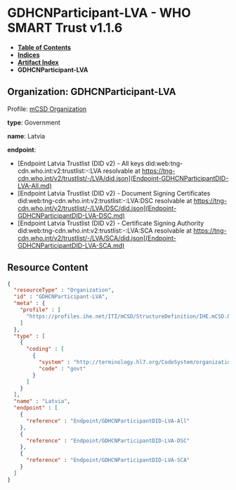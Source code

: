 # GDHCNParticipant-LVA - WHO SMART Trust v1.1.6

* [**Table of Contents**](toc.md)
* [**Indices**](indices.md)
* [**Artifact Index**](artifacts.md)
* **GDHCNParticipant-LVA**

## Organization: GDHCNParticipant-LVA

Profile: [mCSD Organization](https://profiles.ihe.net/ITI/mCSD/4.0.0/StructureDefinition-IHE.mCSD.Organization.html)

**type**: Government

**name**: Latvia

**endpoint**: 

* [Endpoint Latvia Trustlist (DID v2) - All keys did:web:tng-cdn.who.int:v2:trustlist:-:LVA resolvable at https://tng-cdn.who.int/v2/trustlist/-/LVA/did.json](Endpoint-GDHCNParticipantDID-LVA-All.md)
* [Endpoint Latvia Trustlist (DID v2) - Document Signing Certificates did:web:tng-cdn.who.int:v2:trustlist:-:LVA:DSC resolvable at https://tng-cdn.who.int/v2/trustlist/-/LVA/DSC/did.json](Endpoint-GDHCNParticipantDID-LVA-DSC.md)
* [Endpoint Latvia Trustlist (DID v2) - Certificate Signing Authority did:web:tng-cdn.who.int:v2:trustlist:-:LVA:SCA resolvable at https://tng-cdn.who.int/v2/trustlist/-/LVA/SCA/did.json](Endpoint-GDHCNParticipantDID-LVA-SCA.md)



## Resource Content

```json
{
  "resourceType" : "Organization",
  "id" : "GDHCNParticipant-LVA",
  "meta" : {
    "profile" : [
      "https://profiles.ihe.net/ITI/mCSD/StructureDefinition/IHE.mCSD.Organization"
    ]
  },
  "type" : [
    {
      "coding" : [
        {
          "system" : "http://terminology.hl7.org/CodeSystem/organization-type",
          "code" : "govt"
        }
      ]
    }
  ],
  "name" : "Latvia",
  "endpoint" : [
    {
      "reference" : "Endpoint/GDHCNParticipantDID-LVA-All"
    },
    {
      "reference" : "Endpoint/GDHCNParticipantDID-LVA-DSC"
    },
    {
      "reference" : "Endpoint/GDHCNParticipantDID-LVA-SCA"
    }
  ]
}

```
